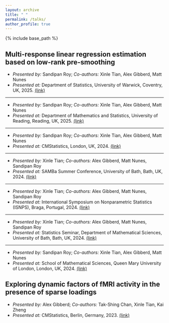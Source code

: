 ```yaml
---
layout: archive
title: " "
permalink: /talks/
author_profile: true
---
```


{% include base_path %}

## Multi-response linear regression estimation based on low-rank pre-smoothing

* *Presented by:* Sandipan Roy; *Co-authors:* Xinle Tian, Alex Gibberd, Matt Nunes
* *Presented at:* Department of Statistics, University of Warwick, Coventry, UK, 2025. [(link)](https://warwick.ac.uk/fac/sci/statistics/news/upcoming-seminars/statisticallearning/)
  
----

* *Presented by:* Sandipan Roy; *Co-authors:* Xinle Tian, Alex Gibberd, Matt Nunes
* *Presented at:* Department of Mathematics and Statistics, University of Reading, Reading, UK, 2025. [(link)](https://www.reading.ac.uk/maths-and-stats/seminars-and-events/seminars%20and%20colloquia)
  
----

* *Presented by:* Sandipan Roy; *Co-authors:* Xinle Tian, Alex Gibberd, Matt Nunes
* *Presented at:* CMStatistics, London, UK, 2024. [(link)](https://www.cmstatistics.org/CFECMStatistics2024/index.php)
  
----

* *Presented by:* Xinle Tian; *Co-authors:* Alex Gibberd, Matt Nunes, Sandipan Roy
* *Presented at:* SAMBa Summer Conference, University of Bath, Bath, UK, 2024. [(link)](https://people.bath.ac.uk/cb2605/SAMBaConf.html)
  
----

* *Presented by:* Xinle Tian; *Co-authors:* Alex Gibberd, Matt Nunes, Sandipan Roy
* *Presented at:* International Symposium on Nonparametric Statistics (ISNPS), Braga, Portugal, 2024. [(link)](https://w3.math.uminho.pt/ISNPS2024/)
  
----

* *Presented by:* Xinle Tian; *Co-authors:* Alex Gibberd, Matt Nunes, Sandipan Roy
* *Presented at:* Statistics Seminar, Department of Mathematical Sciences, University of Bath, Bath, UK, 2024. [(link)](https://people.bath.ac.uk/cr777/seminar.html)
  
----

* *Presented by:* Sandipan Roy; *Co-authors:* Xinle Tian, Alex Gibberd, Matt Nunes
* *Presented at:* School of Mathematical Sciences, Queen Mary University of London, London, UK, 2024. [(link)](https://www.qmul.ac.uk/maths/research/seminars/statistics-and-data-science-seminar/)

  
## Exploring dynamic factors of fMRI activity in the presence of sparse loadings
* *Presented by:* Alex Gibberd; *Co-authors:* Tak-Shing Chan, Xinle Tian, Kai Zheng
* *Presented at:* CMStatistics, Berlin, Germany, 2023. [(link)](https://www.cmstatistics.org/CMStatistics2023/programme.php)


